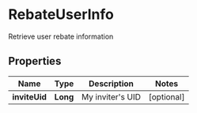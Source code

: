 

# RebateUserInfo

Retrieve user rebate information
## Properties

Name | Type | Description | Notes
------------ | ------------- | ------------- | -------------
**inviteUid** | **Long** | My inviter&#39;s UID |  [optional]



